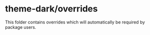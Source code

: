 # theme-dark/overrides

This folder contains overrides which will automatically be required by package users.
